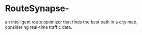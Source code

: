# RouteSynapse-
an intelligent route optimizer that finds the best path in a city map, considering real-time traffic data.
